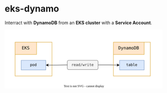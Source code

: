 # eks-dynamo

Interract with **DynamoDB** from an **EKS cluster** with a **Service Account**. 

![architecture.svg](architecture.svg)
